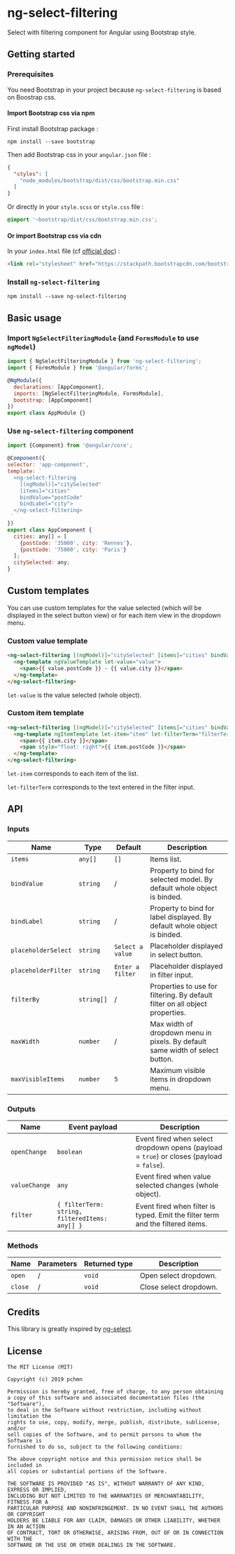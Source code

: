 # ng-select-filtering

Select with filtering component for Angular using Bootstrap style.

## Getting started

### Prerequisites

You need Bootstrap in your project because `ng-select-filtering` is based on Boostrap css.

#### Import Bootstrap css via npm

First install Bootstrap package :

```
npm install --save bootstrap
```

Then add Bootstrap css in your `angular.json` file :
```json
{
  "styles": [
    "node_modules/bootstrap/dist/css/bootstrap.min.css"
  ]
}
```

Or directly in your `style.scss` or `style.css` file :
```css
@import '~bootstrap/dist/css/bootstrap.min.css';
```

#### Or import Bootstrap css via cdn
In your `index.html` file (cf [official doc](https://getbootstrap.com/docs/4.3/getting-started/download/#bootstrapcdn)) :
```html
<link rel="stylesheet" href="https://stackpath.bootstrapcdn.com/bootstrap/4.3.1/css/bootstrap.min.css" integrity="sha384-ggOyR0iXCbMQv3Xipma34MD+dH/1fQ784/j6cY/iJTQUOhcWr7x9JvoRxT2MZw1T" crossorigin="anonymous">
```

### Install `ng-select-filtering`
```
npm install --save ng-select-filtering
```


## Basic usage

### Import `NgSelectFilteringModule` (and `FormsModule` to use `ngModel`)
```js
import { NgSelectFilteringModule } from 'ng-select-filtering';
import { FormsModule } from '@angular/forms';

@NgModule({
  declarations: [AppComponent],
  imports: [NgSelectFilteringModule, FormsModule],
  bootstrap: [AppComponent]
})
export class AppModule {}
```

### Use `ng-select-filtering` component

```js
import {Component} from '@angular/core';

@Component({
selector: 'app-component',
template: `
  <ng-select-filtering
    [(ngModel)]="citySelected"
    [items]="cities"
    bindValue="postCode"
    bindLabel="city">
  </ng-select-filtering>
 `
})
export class AppComponent {
  cities: any[] = [
    {postCode: '35000', city: 'Rennes'},
    {postCode: '75000', city: 'Paris'}
  ];
  citySelected: any;
}
```

## Custom templates
You can use custom templates for the value selected (which will be displayed in the select button view) or for each item view in the dropdown menu.

### Custom value template
```html
<ng-select-filtering [(ngModel)]="citySelected" [items]="cities" bindValue="postCode" bindLabel="city">
  <ng-template ngValueTemplate let-value="value">
    <span>{{ value.postCode }} - {{ value.city }}</span>
  </ng-template>
</ng-select-filtering>
```
`let-value` is the value selected (whole object).

### Custom item template
```html
<ng-select-filtering [(ngModel)]="citySelected" [items]="cities" bindValue="postCode" bindLabel="city">
  <ng-template ngItemTemplate let-item="item" let-filterTerm="filterTerm">
    <span>{{ item.city }}</span>
    <span style="float: right">{{ item.postCode }}</span>
  </ng-template>
</ng-select-filtering>
```
`let-item` corresponds to each item of the list.

`let-filterTerm` corresponds to the text entered in the filter input.

## API
### Inputs
Name | Type | Default | Description
--- | --- | --- | ---
`items` | `any[]` | `[]` | Items list.
`bindValue` | `string` | / | Property to bind for selected model. By default whole object is binded.
`bindLabel` | `string` | / | Property to bind for label displayed. By default whole object is binded.
`placeholderSelect` | `string` | `Select a value` | Placeholder displayed in select button.
`placeholderFilter` | `string` | `Enter a filter` | Placeholder displayed in filter input.
`filterBy` | `string[]` | / | Properties to use for filtering. By default filter on all object properties.
`maxWidth` | `number` | / | Max width of dropdown menu in pixels. By default same width of select button.
`maxVisibleItems` | `number` | `5` | Maximum visible items in dropdown menu.

### Outputs
Name | Event payload | Description
--- | --- | ---
`openChange` | `boolean` | Event fired when select dropdown opens (payload = `true`) or closes (payload = `false`).
`valueChange` | `any` | Event fired when value selected changes (whole object).
`filter` | `{ filterTerm: string, filteredItems: any[] }` | Event fired when filter is typed. Emit the filter term and the filtered items.

### Methods
Name | Parameters | Returned type | Description
--- | --- | --- | ---
`open` | / | `void` | Open select dropdown.
`close` | / | `void` | Close select dropdown.

## Credits
This library is greatly inspired by  [ng-select](https://github.com/ng-select/ng-select).

## License
```
The MIT License (MIT)

Copyright (c) 2019 pchmn

Permission is hereby granted, free of charge, to any person obtaining
a copy of this software and associated documentation files (the "Software"),
to deal in the Software without restriction, including without limitation the
rights to use, copy, modify, merge, publish, distribute, sublicense, and/or
sell copies of the Software, and to permit persons to whom the Software is 
furnished to do so, subject to the following conditions:

The above copyright notice and this permission notice shall be included in 
all copies or substantial portions of the Software.

THE SOFTWARE IS PROVIDED "AS IS", WITHOUT WARRANTY OF ANY KIND, EXPRESS OR IMPLIED,
INCLUDING BUT NOT LIMITED TO THE WARRANTIES OF MERCHANTABILITY, FITNESS FOR A 
PARTICULAR PURPOSE AND NONINFRINGEMENT. IN NO EVENT SHALL THE AUTHORS OR COPYRIGHT 
HOLDERS BE LIABLE FOR ANY CLAIM, DAMAGES OR OTHER LIABILITY, WHETHER IN AN ACTION 
OF CONTRACT, TORT OR OTHERWISE, ARISING FROM, OUT OF OR IN CONNECTION WITH THE 
SOFTWARE OR THE USE OR OTHER DEALINGS IN THE SOFTWARE.
```
